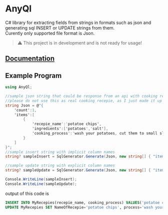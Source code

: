 # AnyQl
C# library for extracting fields from strings in formats such as json and generating sql INSERT or UPDATE strings from them.   
Curently only supported file format is Json.  
> :warning: This project is in development and is not ready for usage!
## [Documentation](./docs/AnyQl.md)
## Example Program
```cs
using AnyQl;

//sample json string that could be response from an api with cooking recepies
//please do not use this as real cooking recepie, as I just made it up and it probably won't really work
string Json = @"{
    'count':1,
    'items':[
        {
            'recepie_name':'potatoe chips',
            'ingredients':['potatoes','salt'],
            'cooking_process':'wash your potatoes, cut them to small slices, put bit of salt on them and put them to oven for 30 minutes at 200°C'
        }
    ]
}";
//sample insert string with implicit column names
string? sampleInsert = SqlGenerator.Generate(Json, new string[] { "items[0].recepie_name", "items[0].cooking_process" }, "MyRecepies", FileFormat.Json, SqlStatementType.INSERT);

//sample update string with explicit column names
string? sampleUpdate = SqlGenerator.Generate(Json, new string[] { "items[0].recepie_name", "items[0].cooking_process" }, new string[] { "NameOfRecepie", "process" }, "MyRecepies", FileFormat.Json, SqlStatementType.UPDATE);

Console.WriteLine(sampleInsert);
Console.WriteLine(sampleUpdate);
```
output of this code is
```sql
INSERT INTO MyRecepies(recepie_name, cooking_process) VALUES('potatoe chips', 'wash your potatoes, cut them to small slices, put bit of salt on them and put them to oven for 30 minutes at 200°C')
UPDATE MyRecepies SET NameOfRecepie='potatoe chips', process='wash your potatoes, cut them to small slices, put bit of salt on them and put them to oven for 30 minutes at 200°C'
```
